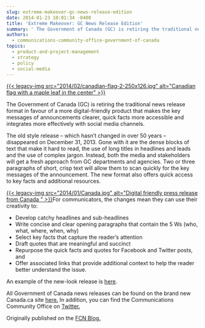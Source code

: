 ```yaml
---
slug: extreme-makeover-gc-news-release-edition
date: 2014-01-23 10:01:34 -0400
title: 'Extreme Makeover: GC News Release Edition'
summary: ' The Government of Canada (GC) is retiring the traditional news release format in favour of a more digital-friendly product that makes the key messages of announcements clearer, quick facts more accessible and integrates more effectively with social media channels. The old style'
authors:
  - communications-community-office-government-of-canada
topics:
  - product-and-project-management
  - strategy
  - policy
  - social-media
---
```


<div>
  <a href="https://s3.amazonaws.com/digitalgov/_legacy-img/2014/02/canadian-flag-2.jpg">{{< legacy-img src="2014/02/canadian-flag-2-250x126.jpg" alt="Canadian flag with a maple leaf in the center" >}}</a></p> 
  
  <p>
    The Government of Canada (GC) is retiring the traditional news release format in favour of a more digital-friendly product that makes the key messages of announcements clearer, quick facts more accessible and integrates more effectively with social media channels.
  </p>
  
  <p>
    The old style release – which hasn’t changed in over 50 years – disappeared on December 31, 2013.  Gone with it are the dense blocks of text that make it hard to read, the use of long titles in headlines and leads and the use of complex jargon. Instead, both the media and stakeholders will get a fresh approach from GC departments and agencies. Two or three paragraphs of short, crisp text will allow them to scan quickly for the key messages of the announcement. The new format also offers quick access to key facts and additional resources.
  </p>
</div>

[{{< legacy-img src="2014/01/Canada.jpg" alt="Digital friendly press release from Canada " >}}](https://s3.amazonaws.com/digitalgov/_legacy-img/2014/01/Canada.jpg)For communicators, the changes mean they can use their creativity to:

  * Develop catchy headlines and sub-headlines
  * Write concise and clear opening paragraphs that contain the 5 Ws (who, what, where, when, why)
  * Select key facts that capture the reader’s attention
  * Draft quotes that are meaningful and succinct
  * Repurpose the quick facts and quotes for Facebook and Twitter posts, and
  * Offer associated links that provide additional context to help the reader better understand the issue.

<div>
  <p>
    An example of the new-look release is <a href="http://news.gc.ca/web/article-en.do;jsessionid=ac1b105430d7f94738f426044019a723ed7564fc4139.e34Rc3iMbx8Oai0Tbx0SaxqMb3r0?mthd=tp&crtr.page=1&nid=806819&crtr.tp1D=1">here</a>.
  </p>
  
  <p>
    All Government of Canada news releases can be found on the brand new Canada.ca site <a href="http://news.gc.ca/web/nwsprdct-en.do?mthd=tp&crtr.tp1D=1">here.</a> In addition, you can find the Communications Community Office on <a href="https://twitter.com/CCOBCC">Twitter.</a>
  </p>
  
  <p>
    Originally published on the <a href="http://fedcommnetwork.blogspot.com/">FCN Blog.</a>
  </p>
</div>

 